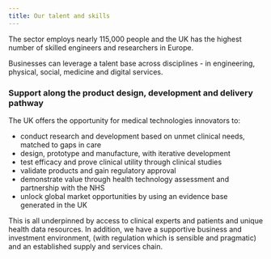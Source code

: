 ```yaml
---
title: Our talent and skills
---
```

The sector employs nearly 115,000 people and the UK has the highest number of skilled engineers and researchers in Europe.

Businesses can leverage a talent base across disciplines - in engineering, physical, social, medicine and digital services.

### Support along the product design, development and delivery pathway

The UK offers the opportunity for medical technologies innovators to:

- conduct research and development based on unmet clinical needs, matched to gaps in care
- design, prototype and manufacture, with iterative development
- test efficacy and prove clinical utility through clinical studies
- validate products and gain regulatory approval
- demonstrate value through health technology assessment and partnership with the NHS
- unlock global market opportunities by using an evidence base generated in the UK

This is all underpinned by access to clinical experts and patients and unique health data resources. In addition, we have a supportive business and investment environment, (with regulation which is sensible and pragmatic) and an established supply and services chain.
